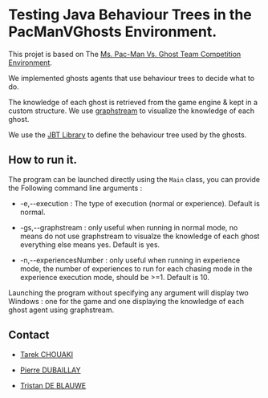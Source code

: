 # Testing Java Behaviour Trees in the PacManVGhosts Environment.This projet is based on The [Ms. Pac-Man Vs. Ghost Team Competition Environment](https://github.com/solar-1992/PacManEngine).We implemented ghosts agents that use behaviour trees to decide what to do.The knowledge of each ghost is retrieved from the game engine & kept in a custom structure. We use [graphstream](http://graphstream-project.org) to visualize the knowledge of each ghost.We use the [JBT Library](https://github.com/gaia-ucm/jbt) to define the behaviour tree used by the ghosts.## How to run it.The program can be launched directly using the `Main` class, you can provide the Following command line arguments : * -e,--execution <arg>: The type of execution (normal or experience). Default is normal.* -gs,--graphstream <arg> : only useful when running in normal mode, no means do not use graphstream to visualze the knowledge of each ghost everything else means yes. Default is yes.*  -n,--experiencesNumber <arg>: only useful when running in experience mode, the number of experiences to run for each chasing mode in the experience execution mode, should be >=1. Default is 10.Launching the program without specifying any argument will display two Windows : one for the game and one displaying the knowledge of each ghost agent using graphstream.## Contact* [Tarek CHOUAKI](mailto:tkchouaki@icloud.com)* [Pierre DUBAILLAY](mailto:pierredubaillay@outlook.fr)* [Tristan DE BLAUWE](mailto:tdb.work@outlook.fr)